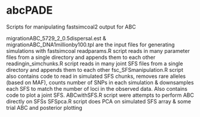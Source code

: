 # abcPADE
Scripts for manipulating fastsimcoal2 output for ABC

migrationABC_5729_2_0.5dispersal.est & migrationABC_DNA1millionby100.tpl are the input files for generating simulations with fastsimcoal
readparams.R script reads in many parameter files from a single directory and appends them to each other
readingin_simchunks.R script reads in many joint SFS files from a single directory and appends them to each other
fsc_SFSmanipulation.R script also contains code to read in simulated SFS chunks, removes rare alleles (based on MAF), counts number of SNPs in each simulation & downsamples each SFS to match the number of loci in the observed data. Also contains code to plot a joint SFS.
ABCwithSFS.R script were attempts to perform ABC directly on SFSs
SFSpca.R script does PCA on simulated SFS array & some trial ABC and posterior plotting
